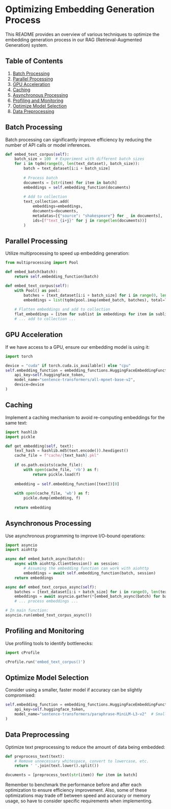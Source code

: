 # Optimizing Embedding Generation Process

This README provides an overview of various techniques to optimize the embedding generation process in our RAG (Retrieval-Augmented Generation) system.

## Table of Contents

1. [Batch Processing](#batch-processing)
2. [Parallel Processing](#parallel-processing)
3. [GPU Acceleration](#gpu-acceleration)
4. [Caching](#caching)
5. [Asynchronous Processing](#asynchronous-processing)
6. [Profiling and Monitoring](#profiling-and-monitoring)
7. [Optimize Model Selection](#optimize-model-selection)
8. [Data Preprocessing](#data-preprocessing)

## Batch Processing

Batch processing can significantly improve efficiency by reducing the number of API calls or model inferences.

```python
def embed_text_corpus(self):
    batch_size = 100  # Experiment with different batch sizes
    for i in tqdm(range(0, len(text_dataset), batch_size)):
        batch = text_dataset[i:i + batch_size]
        
        # Process batch
        documents = [str(item) for item in batch]
        embeddings = self.embedding_function(documents)
        
        # Add to collection
        text_collection.add(
            embeddings=embeddings,
            documents=documents,
            metadatas=[{"source": "shakespeare"} for _ in documents],
            ids=[f"text_{i+j}" for j in range(len(documents))]
        )
```

## Parallel Processing

Utilize multiprocessing to speed up embedding generation:

```python
from multiprocessing import Pool

def embed_batch(batch):
    return self.embedding_function(batch)

def embed_text_corpus(self):
    with Pool() as pool:
        batches = [text_dataset[i:i + batch_size] for i in range(0, len(text_dataset), batch_size)]
        embeddings = list(tqdm(pool.imap(embed_batch, batches), total=len(batches)))
    
    # Flatten embeddings and add to collection
    flat_embeddings = [item for sublist in embeddings for item in sublist]
    # ... add to collection ...
```

## GPU Acceleration

If we have access to a GPU, ensure our embedding model is using it:

```python
import torch

device = "cuda" if torch.cuda.is_available() else "cpu"
self.embedding_function = embedding_functions.HuggingFaceEmbeddingFunction(
    api_key=self.huggingface_token,
    model_name="sentence-transformers/all-mpnet-base-v2",
    device=device
)
```

## Caching

Implement a caching mechanism to avoid re-computing embeddings for the same text:

```python
import hashlib
import pickle

def get_embedding(self, text):
    text_hash = hashlib.md5(text.encode()).hexdigest()
    cache_file = f"cache/{text_hash}.pkl"
    
    if os.path.exists(cache_file):
        with open(cache_file, 'rb') as f:
            return pickle.load(f)
    
    embedding = self.embedding_function([text])[0]
    
    with open(cache_file, 'wb') as f:
        pickle.dump(embedding, f)
    
    return embedding
```

## Asynchronous Processing

Use asynchronous programming to improve I/O-bound operations:

```python
import asyncio
import aiohttp

async def embed_batch_async(batch):
    async with aiohttp.ClientSession() as session:
        # Assuming the embedding function can work with aiohttp
        embeddings = await self.embedding_function(batch, session)
    return embeddings

async def embed_text_corpus_async(self):
    batches = [text_dataset[i:i + batch_size] for i in range(0, len(text_dataset), batch_size)]
    embeddings = await asyncio.gather(*[embed_batch_async(batch) for batch in batches])
    # ... process embeddings ...

# In main function:
asyncio.run(embed_text_corpus_async())
```

## Profiling and Monitoring

Use profiling tools to identify bottlenecks:

```python
import cProfile

cProfile.run('embed_text_corpus()')
```

## Optimize Model Selection

Consider using a smaller, faster model if accuracy can be slightly compromised:

```python
self.embedding_function = embedding_functions.HuggingFaceEmbeddingFunction(
    api_key=self.huggingface_token,
    model_name="sentence-transformers/paraphrase-MiniLM-L3-v2"  # Smaller, faster model
)
```

## Data Preprocessing

Optimize text preprocessing to reduce the amount of data being embedded:

```python
def preprocess_text(text):
    # Remove unnecessary whitespace, convert to lowercase, etc.
    return ' '.join(text.lower().split())

documents = [preprocess_text(str(item)) for item in batch]
```

Remember to benchmark the performance before and after each optimization to ensure efficiency improvement. Also, some of these optimizations may trade off between speed and accuracy or memory usage, so have to consider specific requirements when implementing.
